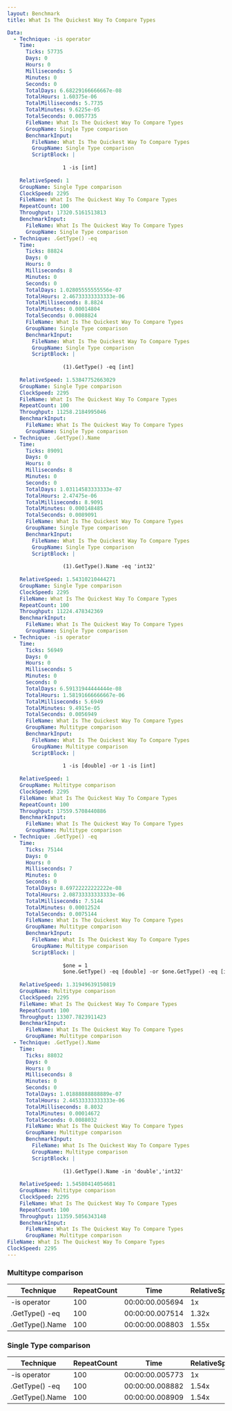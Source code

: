 ```yaml
---
layout: Benchmark
title: What Is The Quickest Way To Compare Types

Data: 
  - Technique: -is operator
    Time: 
      Ticks: 57735
      Days: 0
      Hours: 0
      Milliseconds: 5
      Minutes: 0
      Seconds: 0
      TotalDays: 6.68229166666667e-08
      TotalHours: 1.60375e-06
      TotalMilliseconds: 5.7735
      TotalMinutes: 9.6225e-05
      TotalSeconds: 0.0057735
      FileName: What Is The Quickest Way To Compare Types
      GroupName: Single Type comparison
      BenchmarkInput: 
        FileName: What Is The Quickest Way To Compare Types
        GroupName: Single Type comparison
        ScriptBlock: |
          
                  1 -is [int]
              
    RelativeSpeed: 1
    GroupName: Single Type comparison
    ClockSpeed: 2295
    FileName: What Is The Quickest Way To Compare Types
    RepeatCount: 100
    Throughput: 17320.5161513813
    BenchmarkInput: 
      FileName: What Is The Quickest Way To Compare Types
      GroupName: Single Type comparison
  - Technique: .GetType() -eq
    Time: 
      Ticks: 88824
      Days: 0
      Hours: 0
      Milliseconds: 8
      Minutes: 0
      Seconds: 0
      TotalDays: 1.02805555555556e-07
      TotalHours: 2.46733333333333e-06
      TotalMilliseconds: 8.8824
      TotalMinutes: 0.00014804
      TotalSeconds: 0.0088824
      FileName: What Is The Quickest Way To Compare Types
      GroupName: Single Type comparison
      BenchmarkInput: 
        FileName: What Is The Quickest Way To Compare Types
        GroupName: Single Type comparison
        ScriptBlock: |
                  
                  (1).GetType() -eq [int]
              
    RelativeSpeed: 1.53847752663029
    GroupName: Single Type comparison
    ClockSpeed: 2295
    FileName: What Is The Quickest Way To Compare Types
    RepeatCount: 100
    Throughput: 11258.2184995046
    BenchmarkInput: 
      FileName: What Is The Quickest Way To Compare Types
      GroupName: Single Type comparison
  - Technique: .GetType().Name
    Time: 
      Ticks: 89091
      Days: 0
      Hours: 0
      Milliseconds: 8
      Minutes: 0
      Seconds: 0
      TotalDays: 1.03114583333333e-07
      TotalHours: 2.47475e-06
      TotalMilliseconds: 8.9091
      TotalMinutes: 0.000148485
      TotalSeconds: 0.0089091
      FileName: What Is The Quickest Way To Compare Types
      GroupName: Single Type comparison
      BenchmarkInput: 
        FileName: What Is The Quickest Way To Compare Types
        GroupName: Single Type comparison
        ScriptBlock: |
          
                  (1).GetType().Name -eq 'int32'
              
    RelativeSpeed: 1.54310210444271
    GroupName: Single Type comparison
    ClockSpeed: 2295
    FileName: What Is The Quickest Way To Compare Types
    RepeatCount: 100
    Throughput: 11224.478342369
    BenchmarkInput: 
      FileName: What Is The Quickest Way To Compare Types
      GroupName: Single Type comparison
  - Technique: -is operator
    Time: 
      Ticks: 56949
      Days: 0
      Hours: 0
      Milliseconds: 5
      Minutes: 0
      Seconds: 0
      TotalDays: 6.59131944444444e-08
      TotalHours: 1.58191666666667e-06
      TotalMilliseconds: 5.6949
      TotalMinutes: 9.4915e-05
      TotalSeconds: 0.0056949
      FileName: What Is The Quickest Way To Compare Types
      GroupName: Multitype comparison
      BenchmarkInput: 
        FileName: What Is The Quickest Way To Compare Types
        GroupName: Multitype comparison
        ScriptBlock: |
          
                  1 -is [double] -or 1 -is [int]
              
    RelativeSpeed: 1
    GroupName: Multitype comparison
    ClockSpeed: 2295
    FileName: What Is The Quickest Way To Compare Types
    RepeatCount: 100
    Throughput: 17559.5708440886
    BenchmarkInput: 
      FileName: What Is The Quickest Way To Compare Types
      GroupName: Multitype comparison
  - Technique: .GetType() -eq
    Time: 
      Ticks: 75144
      Days: 0
      Hours: 0
      Milliseconds: 7
      Minutes: 0
      Seconds: 0
      TotalDays: 8.69722222222222e-08
      TotalHours: 2.08733333333333e-06
      TotalMilliseconds: 7.5144
      TotalMinutes: 0.00012524
      TotalSeconds: 0.0075144
      FileName: What Is The Quickest Way To Compare Types
      GroupName: Multitype comparison
      BenchmarkInput: 
        FileName: What Is The Quickest Way To Compare Types
        GroupName: Multitype comparison
        ScriptBlock: |
          
                  $one = 1
                  $one.GetType() -eq [double] -or $one.GetType() -eq [int]
              
    RelativeSpeed: 1.31949639150819
    GroupName: Multitype comparison
    ClockSpeed: 2295
    FileName: What Is The Quickest Way To Compare Types
    RepeatCount: 100
    Throughput: 13307.7823911423
    BenchmarkInput: 
      FileName: What Is The Quickest Way To Compare Types
      GroupName: Multitype comparison
  - Technique: .GetType().Name
    Time: 
      Ticks: 88032
      Days: 0
      Hours: 0
      Milliseconds: 8
      Minutes: 0
      Seconds: 0
      TotalDays: 1.01888888888889e-07
      TotalHours: 2.44533333333333e-06
      TotalMilliseconds: 8.8032
      TotalMinutes: 0.00014672
      TotalSeconds: 0.0088032
      FileName: What Is The Quickest Way To Compare Types
      GroupName: Multitype comparison
      BenchmarkInput: 
        FileName: What Is The Quickest Way To Compare Types
        GroupName: Multitype comparison
        ScriptBlock: |
          
                  (1).GetType().Name -in 'double','int32'
              
    RelativeSpeed: 1.54580414054681
    GroupName: Multitype comparison
    ClockSpeed: 2295
    FileName: What Is The Quickest Way To Compare Types
    RepeatCount: 100
    Throughput: 11359.5056343148
    BenchmarkInput: 
      FileName: What Is The Quickest Way To Compare Types
      GroupName: Multitype comparison
FileName: What Is The Quickest Way To Compare Types
ClockSpeed: 2295
---
```



### Multitype comparison


|Technique      |RepeatCount|Time           |RelativeSpeed|Throughput|
|---------------|-----------|---------------|-------------|----------|
|-is operator   |100        |00:00:00.005694|1x           |17559.57/s|
|.GetType() -eq |100        |00:00:00.007514|1.32x        |13307.78/s|
|.GetType().Name|100        |00:00:00.008803|1.55x        |11359.51/s|


### Single Type comparison


|Technique      |RepeatCount|Time           |RelativeSpeed|Throughput|
|---------------|-----------|---------------|-------------|----------|
|-is operator   |100        |00:00:00.005773|1x           |17320.52/s|
|.GetType() -eq |100        |00:00:00.008882|1.54x        |11258.22/s|
|.GetType().Name|100        |00:00:00.008909|1.54x        |11224.48/s|
